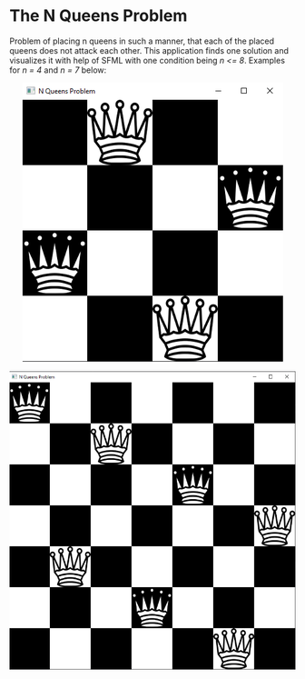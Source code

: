 # The N Queens Problem

Problem of placing n queens in such a manner, that each of the placed queens does not attack each other. This application finds one solution and visualizes it with help of SFML with one condition being *n <= 8*. Examples for *n = 4* and *n = 7* below:

<p align="center">
  <img src="https://github.com/pd46612/Pro-g-ramming-challenges-v1.4/blob/main/59%20-%20N%20Queens%20Problem/n_4_queens_problem.png?raw=true" alt="4Queens"/>
</p>

<p align="center">
  <img src="https://github.com/pd46612/Pro-g-ramming-challenges-v1.4/blob/main/59%20-%20N%20Queens%20Problem/n_7_queens_problem.png?raw=true" alt="4Queens"/>
</p>
